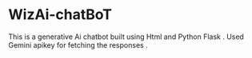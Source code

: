 # WizAi-chatBoT
This is a generative Ai chatbot built using Html and Python Flask . Used Gemini apikey for fetching the responses .
